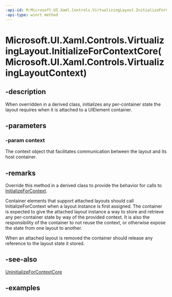 ```yaml
---
-api-id: M:Microsoft.UI.Xaml.Controls.VirtualizingLayout.InitializeForContextCore(Microsoft.UI.Xaml.Controls.VirtualizingLayoutContext)
-api-type: winrt method
---
```


# Microsoft.UI.Xaml.Controls.VirtualizingLayout.InitializeForContextCore(Microsoft.UI.Xaml.Controls.VirtualizingLayoutContext)

<!--
protected virtual void InitializeForContextCore (Microsoft.UI.Xaml.Controls.VirtualizingLayoutContext context);
-->

## -description

When overridden in a derived class, initializes any per-container state the layout requires when it is attached to a UIElement container.

## -parameters

### -param context

The context object that facilitates communication between the layout and its host container.

## -remarks

Override this method in a derived class to provide the behavior for calls to [InitializeForContext](layout_initializeforcontext_1797632824.md).

Container elements that support attached layouts should call InitializeForContext when a layout instance is first assigned. The container is expected to give the attached layout instance a way to store and retrieve any per-container state by way of the provided context. It is also the responsibility of the container to not reuse the context, or otherwise expose the state from one layout to another.

When an attached layout is removed the container should release any reference to the layout state it stored.

## -see-also

[UninitializeForContextCore](virtualizinglayout_uninitializeforcontextcore_1838712024.md)

## -examples

